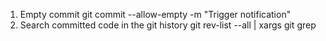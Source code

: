 1. Empty commit
git commit --allow-empty -m "Trigger notification"
2. Search <partten> committed code in the git history
git rev-list --all | xargs git grep <expression>
